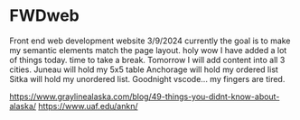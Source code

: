 # FWDweb
Front end web development website
3/9/2024 currently the goal is to make my semantic elements match the page layout.
holy wow I have added a lot of things today. time to take a break.
Tomorrow I will add content into all 3 cities.
Juneau will hold my 5x5 table
Anchorage will hold my ordered list
Sitka will hold my unordered list.
Goodnight vscode... my fingers are tired.



https://www.graylinealaska.com/blog/49-things-you-didnt-know-about-alaska/
https://www.uaf.edu/ankn/